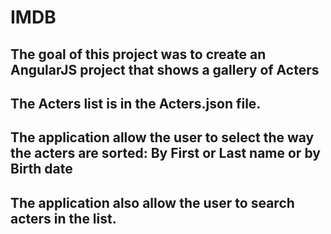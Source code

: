 # IMDB<br/>
## The goal of this project was to create an AngularJS project that shows a gallery of Acters<br/>
## The Acters list is in the Acters.json file.<br/>
## The application allow the user to select the way the acters are sorted: By First or Last name or by Birth date<br/>
## The application also allow the user to search acters in the list.
